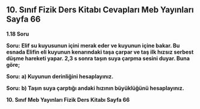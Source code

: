 ## 10. Sınıf Fizik Ders Kitabı Cevapları Meb Yayınları Sayfa 66

**1.18 Soru**

**Soru: Elif su kuyusunun içini merak eder ve kuyunun içine bakar. Bu esnada Elifin eli kuyunun kenarındaki taşa çarpar ve taş ilk hızsız serbest düşme hareketi yapar. 2,3 s sonra taşın suya çarpma sesini duyar. Buna göre;**

**Soru: a) Kuyunun derinliğini hesaplayınız.**

**Soru: b) Taşın suya çarptığı andaki hızının büyüklüğünü hesaplayınız.**

**10. Sınıf Meb Yayınları Fizik Ders Kitabı Sayfa 66**